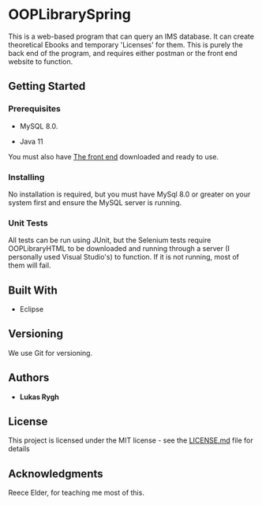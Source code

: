 # OOPLibrarySpring

This is a web-based program that can query an IMS database. It can create theoretical Ebooks and temporary 'Licenses' for them. 
This is purely the back end of the program, and requires either postman or the front end website to function.

## Getting Started

### Prerequisites

* MySQL 8.0.

* Java 11

You must also have [The front end](https://github.com/Lukasrygh23/OOPLibraryHTML) downloaded and ready to use.

### Installing

No installation is required, but you must have MySql 8.0 or greater on your system first and ensure the MySQL server is running.

### Unit Tests 

All tests can be run using JUnit, but the Selenium tests require OOPLibraryHTML to be downloaded and running through a server (I personally used Visual Studio's) to function. If it is not running, most of them will fail. 

## Built With

* Eclipse

## Versioning

We use Git for versioning.

## Authors

* **Lukas Rygh**

## License

This project is licensed under the MIT license - see the [LICENSE.md](LICENSE.md) file for details 

## Acknowledgments

Reece Elder, for teaching me most of this.

